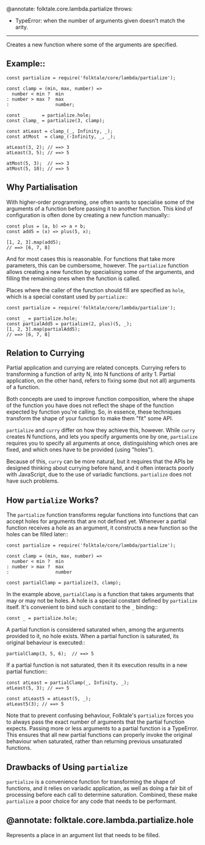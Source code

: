 @annotate: folktale.core.lambda.partialize
throws:
  - TypeError: when the number of arguments given doesn't match the arity.
---
Creates a new function where some of the arguments are specified.


## Example::

    const partialize = require('folktale/core/lambda/partialize');

    const clamp = (min, max, number) =>
      number < min ?  min
    : number > max ?  max
    :                 number;

    const _      = partialize.hole;
    const clamp_ = partialize(3, clamp);

    const atLeast = clamp_(_, Infinity, _);
    const atMost  = clamp_(-Infinity, _, _);

    atLeast(3, 2); // ==> 3
    atLeast(3, 5); // ==> 5

    atMost(5, 3);  // ==> 3
    atMost(5, 10); // ==> 5


## Why Partialisation

With higher-order programming, one often wants to specialise some of
the arguments of a function before passing it to another function.
This kind of configuration is often done by creating a new function
manually::

    const plus = (a, b) => a + b;
    const add5 = (x) => plus(5, x);

    [1, 2, 3].map(add5);
    // ==> [6, 7, 8]

And for most cases this is reasonable. For functions that take more
parameters, this can be cumbersome, however. The `partialize` function
allows creating a new function by specialising some of the arguments,
and filling the remaining ones when the function is called.

Places where the caller of the function should fill are specified as
`hole`, which is a special constant used by `partialize`::

    const partialize = require('folktale/core/lambda/partialize');

    const _ = partialize.hole;
    const partialAdd5 = partialize(2, plus)(5, _);
    [1, 2, 3].map(partialAdd5);
    // ==> [6, 7, 8]


## Relation to Currying

Partial application and currying are related concepts. Currying
refers to transforming a function of arity N, into N functions of
arity 1. Partial application, on the other hand, refers to
fixing some (but not all) arguments of a function.

Both concepts are used to improve function composition, where the
shape of the function you have does not reflect the shape of the
function expected by function you're calling. So, in essence, these
techniques transform the shape of your function to make them "fit"
some API.

`partialize` and `curry` differ on how they achieve this, however.
While `curry` creates N functions, and lets you specify arguments
one by one, `partialize` requires you to specify all arguments at
once, distinguishing which ones are fixed, and which ones have to
be provided (using "holes").

Because of this, `curry` can be more natural, but it requires that
the APIs be designed thinking about currying before hand, and it
often interacts poorly with JavaScript, due to the use of variadic
functions. `partialize` does not have such problems.


## How `partialize` Works?

The `partialize` function transforms regular functions into
functions that can accept holes for arguments that are not
defined yet. Whenever a partial function receives a hole as
an argument, it constructs a new function so the holes can
be filled later::

    const partialize = require('folktale/core/lambda/partialize');

    const clamp = (min, max, number) =>
      number < min ?  min
    : number > max ?  max
    :                 number

    const partialClamp = partialize(3, clamp);

In the example above, `partialClamp` is a function that takes
arguments that may or may not be holes. A hole is a special
constant defined by `partialize` itself. It's convenient to
bind such constant to the `_` binding::

    const _ = partialize.hole;

A partial function is considered saturated when, among the
arguments provided to it, no hole exists. When a partial function
is saturated, its original behaviour is executed::

    partialClamp(3, 5, 6);  // ==> 5

If a partial function is not saturated, then it its execution
results in a new partial function::

    const atLeast = partialClamp(_, Infinity, _);
    atLeast(5, 3); // ==> 5

    const atLeast5 = atLeast(5, _);
    atLeast5(3); // ==> 5

Note that to prevent confusing behaviour, Folktale's `partialize`
forces you to always pass the exact number of arguments that the
partial function expects. Passing more or less arguments to a
partial function is a TypeError. This ensures that all new partial
functions can properly invoke the original behaviour when saturated,
rather than returning previous unsaturated functions.


## Drawbacks of Using `partialize`

`partialize` is a convenience function for transforming the shape
of functions, and it relies on variadic application, as well as
doing a fair bit of processing before each call to determine
saturation. Combined, these make `partialize` a poor choice for
any code that needs to be performant.


@annotate: folktale.core.lambda.partialize.hole
---
Represents a place in an argument list that needs to be filled.

